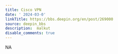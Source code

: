 ```yaml
---
title: Cisco VPN
date: ' 2024-03-0'
linkTitle: https://bbs.deepin.org/en/post/269000
source: deepin_bbs
description:  malkut 
disable_comments: true
---
```

NA
